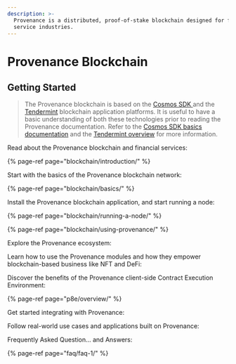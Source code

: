 ```yaml
---
description: >-
  Provenance is a distributed, proof-of-stake blockchain designed for financial
  service industries.
---
```


# Provenance Blockchain

## Getting Started

> The Provenance blockchain is based on the [Cosmos SDK ](https://docs.cosmos.network/v0.42/)and the [Tendermint](https://docs.tendermint.com/master/) blockchain application platforms.  It is useful to have a basic understanding of both these technologies prior to reading the Provenance documentation. Refer to the [Cosmos SDK basics documentation](https://docs.cosmos.network/v0.42/intro/overview.html) and the [Tendermint overview](https://docs.tendermint.com/master/introduction/what-is-tendermint.html#) for more information.

Read about the Provenance blockchain and financial services:

{% page-ref page="blockchain/introduction/" %}

Start with the basics of the Provenance blockchain network:

{% page-ref page="blockchain/basics/" %}

Install the Provenance blockchain application, and start running a node:

{% page-ref page="blockchain/running-a-node/" %}

{% page-ref page="blockchain/using-provenance/" %}

Explore the Provenance ecosystem:

Learn how to use the Provenance modules and how they empower blockchain-based business like NFT and DeFi:

Discover the benefits of the Provenance client-side Contract Execution Environment:

{% page-ref page="p8e/overview/" %}

Get started integrating with Provenance:

Follow real-world use cases and applications built on Provenance:

Frequently Asked Question... and Answers:

{% page-ref page="faq/faq-1/" %}



